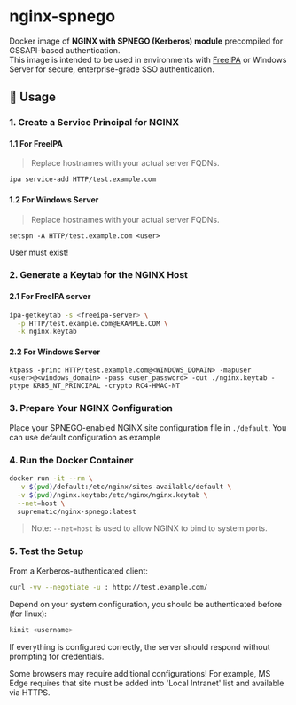 # nginx-spnego

Docker image of **NGINX with SPNEGO (Kerberos) module** precompiled for GSSAPI-based authentication.  
This image is intended to be used in environments with [FreeIPA](https://www.freeipa.org/) or Windows Server for secure, enterprise-grade SSO authentication.


## 🐳 Usage

### 1. Create a  Service Principal for NGINX

#### 1.1 For FreeIPA

> Replace hostnames with your actual server FQDNs.

```bash
ipa service-add HTTP/test.example.com
```

#### 1.2 For Windows Server
> Replace hostnames with your actual server FQDNs.

```
setspn -A HTTP/test.example.com <user>
```
User must exist!

### 2. Generate a Keytab for the NGINX Host

#### 2.1 For FreeIPA server

```bash
ipa-getkeytab -s <freeipa-server> \
  -p HTTP/test.example.com@EXAMPLE.COM \
  -k nginx.keytab
```

#### 2.2 For Windows Server

```
ktpass -princ HTTP/test.example.com@<WINDOWS_DOMAIN> -mapuser <user>@<windows_domain> -pass <user_password> -out ./nginx.keytab -ptype KRB5_NT_PRINCIPAL -crypto RC4-HMAC-NT
```

### 3. Prepare Your NGINX Configuration

Place your SPNEGO-enabled NGINX site configuration file in `./default`. You can use default configuration as example

### 4. Run the Docker Container

```bash
docker run -it --rm \
  -v $(pwd)/default:/etc/nginx/sites-available/default \
  -v $(pwd)/nginx.keytab:/etc/nginx/nginx.keytab \
  --net=host \
  suprematic/nginx-spnego:latest
```

> Note: `--net=host` is used to allow NGINX to bind to system ports.

### 5. Test the Setup

From a Kerberos-authenticated client:

```bash
curl -vv --negotiate -u : http://test.example.com/
```
Depend on your system configuration, you should be authenticated before (for linux):
```bash
kinit <username>
```

If everything is configured correctly, the server should respond without prompting for credentials.

Some browsers may require additional configurations!
For example, MS Edge requires that site must be added into 'Local Intranet' list and available via HTTPS.
